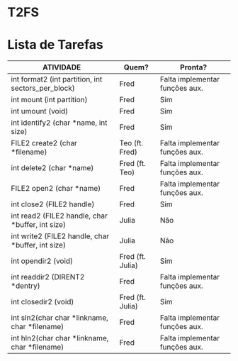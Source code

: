 # T2FS #

# Lista de Tarefas #

| ATIVIDADE                                          | Quem?      | Pronta? |
| -------------------------------------------------- | ---------- | ------- |
| int format2 (int partition, int sectors_per_block) | Fred | Falta implementar funções aux. |
| int mount (int partition) | Fred | Sim |
| int umount (void) | Fred | Sim |
| int identify2 (char *name, int size) | Fred | Sim |
| FILE2 create2 (char *filename) | Teo (ft. Fred) | Falta implementar funções aux. |
| int delete2 (char *name) | Fred (ft. Teo) | Falta implementar funções aux. |
| FILE2 open2 (char *name) | Fred | Falta implementar funções aux. |
| int close2 (FILE2 handle) | Fred | Sim |
| int read2 (FILE2 handle, char *buffer, int size) | Julia | Não |
| int write2 (FILE2 handle, char *buffer, int size) | Julia | Não |
| int opendir2 (void) | Fred (ft. Julia) | Sim |
| int readdir2 (DIRENT2 *dentry) | Fred | Falta implementar funções aux. |
| int closedir2 (void) | Fred (ft. Julia) | Sim |
| int sln2(char char *linkname, char *filename) | Fred | Falta implementar funções aux. |
| int hln2(char char *linkname, char *filename) | Fred | Falta implementar funções aux. |
